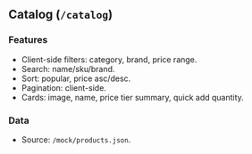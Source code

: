 ## Catalog (`/catalog`)

### Features
- Client-side filters: category, brand, price range.
- Search: name/sku/brand.
- Sort: popular, price asc/desc.
- Pagination: client-side.
- Cards: image, name, price tier summary, quick add quantity.

### Data
- Source: `/mock/products.json`.


